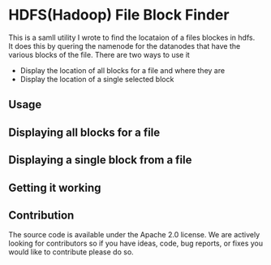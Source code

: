 # HDFS(Hadoop) File Block Finder #

This is a samll utility I wrote to find the locataion of a files blockes in hdfs.  
It does this by quering the namenode for the datanodes that have the various blocks of the file. There are two ways to use it

* Display the location of all blocks for a file and where they are
* Display the location of a single selected block

## Usage ##

## Displaying all blocks for a file ##

## Displaying a single block from a file ##

## Getting it working ##

## Contribution ##

The source code is available under the Apache 2.0 license. We are actively looking for contributors so if you have ideas, 
code, bug reports, or fixes you would like to contribute please do so.